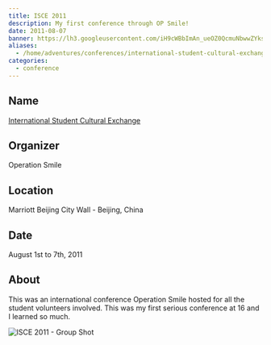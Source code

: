 ```yaml
---
title: ISCE 2011
description: My first conference through OP Smile!
date: 2011-08-07
banner: https://lh3.googleusercontent.com/iH9cWBbImAn_ueOZ0QcmuNbwwZYksXneRAVhC8bj4jgEDPe7Pn6m1n7x-VTCHrMuRlz2U4ay2YZdhWj6aa2zFjQAn9yG7OV9jz7llgdjWoY0D-3DGL8dUpcLiPk8Ggk2muiVQeEUxPSESayrk0dqurfpGhJF0soIxlfVyiwwhyd-_OUci6VJW7ztXfCc364vu9NV2O6i-ILYLI_zgtNcj06jKHThdH6FBNRIK3C8rVILtyIHqyvO2To_uOeF02EkMP5gXZy3RPwrswTFu9Tm3k0Qr56BXDORVMPE0axHdiap6UJ2Sby-1JCEs9f5CnXo4WBr0KUW64y9BM1qFHq_Z7QkNmVqNmxkWMDmC9qTy02ZX6kZQwjuctJ8hvUI1-uo-jxLcIuIqZqZyN76xo587KlHs3LEhLA1d3SzzccX0JVPi76tul2QUYqFr5x70k1rInWZr6QPtV87x9VbgG6cVt3R9Z8N5_0_MtLfgwXPjzLCkLTJZuopA1NHRReP3DU4tF8dxRClSCnFm2Rf0LEToxJenAweKrS8JF8eUZLgzPMJmO6npf7WQMmFb74PkM_51H14JgpD-rRPuHwAM2GVWa6AsNTqDkSfq1_ifs0bsBlp7PhKy0R9HC202Nq08Dre=w1292-h969-no
aliases:
  - /home/adventures/conferences/international-student-cultural-exchange/
categories:
  - conference
---
```


## Name

[International Student Cultural Exchange](https://studentprograms.operationsmile.org/events/islc/)

## Organizer

Operation Smile

## Location

Marriott Beijing City Wall - Beijing, China

## Date

August 1st to 7th, 2011

## About

This was an international conference Operation Smile hosted for all the student volunteers involved. This was my first serious conference at 16 and I learned so much.

![ISCE 2011 - Group Shot](https://lh3.googleusercontent.com/6hWrLtK9pFynRoi7MJ-Q1tS7qgXM8uqTTBhv0K_o_-esnBYyqx4BoFpvDr9ao46PlU3GR-fDYl91FB8oXmbDGPK5PUqZgXwSBjERvjHvvwOIow6sd_3I49lHc9AoLH1NAwqZIR2g101NCb5aEOL22vMvxFo1XFNjlbBRYLwI7heQ-_X5sAmiQAMaKhdRTf43ooFPbn5bl8D1cX6quwrpk5BuvT6-vjc59bvY1LJ4LQHwYJGLYscjPc0caw0NisCPJUzeZtD_z4hoHFQaWM3StL-_K_0xK4FQQw6qBYkvjfw0g49-hWTxcHlXBfzFowBY0gMsfD-coHc2-nQHPCQ2LSdtGv_btfSMP6HIXD_oNsrI6Y70-9rbLeAb23iqAekIIalCNSVnh8mbs2wTsk4Vs3ZjPXCpTPCBfFTTJufHbhEzkXKCQ-40FJsvM_3HgFb0nKFVvaI_T0sy2Axy2uTbCZAi33bF7TGmWdQHSjd0NExSPXFRKIprddi8S4vSPYySDNUtt8B8l_TMsoTltnVY3NyAeG-9YAVNfcSJQRIY-fpgQOQY3fe1xWN8OEkuhl3m0flwD3Z-SxD8VSdauwvhKjlSpX3KBPqRPCWiLzFYdv5GLVULIke-DBj1m5msOdF0=w840-h483-no)
